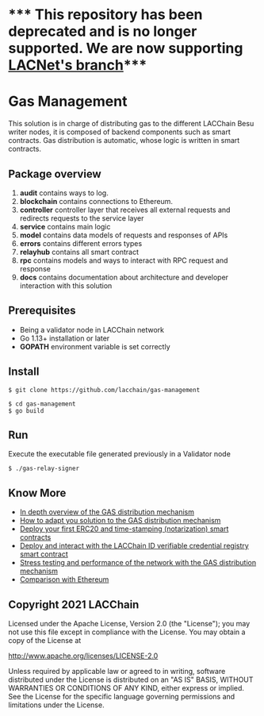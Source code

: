 # *** This repository has been deprecated and is no longer supported. We are now supporting [LACNet's branch](https://github.com/LACNetNetworks/gas-management)***

# Gas Management

This solution is in charge of distributing gas to the different LACChain Besu writer nodes, it is composed of backend components such as smart contracts. Gas distribution is automatic, whose logic is written in smart contracts. 

## Package overview

1. **audit** contains ways to log.
2. **blockchain** contains connections to Ethereum.
3. **controller** controller layer that receives all external requests and redirects requests to the service layer
4. **service** contains main logic
5. **model** contains data models of requests and responses of APIs
6. **errors** contains different errors types
7. **relayhub** contains all smart contract 
8. **rpc** contains models and ways to interact with RPC request and response
9. **docs** contains documentation about architecture and developer interaction with this 
solution

## Prerequisites

* Being a validator node in LACChain network
* Go 1.13+ installation or later
* **GOPATH** environment variable is set correctly

## Install

```
$ git clone https://github.com/lacchain/gas-management

$ cd gas-management
$ go build
```

## Run

Execute the executable file generated previously in a Validator node

```
$ ./gas-relay-signer
```

## Know More

* [In depth overview of the GAS distribution mechanism](https://github.com/lacchain/gas-management/blob/master/docs/OVERVIEW.md)
* [How to adapt you solution to the GAS distribution mechanism](https://github.com/lacchain/gas-management/blob/master/docs/How_adapt_your_Dapp.md)
* [Deploy your first ERC20 and time-stamping (notarization) smart contracts](https://github.com/lacchain/gas-management/blob/master/docs/tutorial/Deploy_SmartContract.md)
* [Deploy and interact with the LACChain ID verifiable credential registry smart contract](https://github.com/lacchain/besu-id/blob/main/Manual%20Identidad%20-%20VC%20English.pdf)
* [Stress testing and performance of the network with the GAS distribution mechanism](https://github.com/lacchain/gas-management/blob/master/docs/STRESS_TESTING.md)
* [Comparison with Ethereum](https://github.com/lacchain/gas-management/blob/master/docs/COMPARISON_WITH_ETHEREUM.md)

## Copyright 2021 LACChain

Licensed under the Apache License, Version 2.0 (the "License");
you may not use this file except in compliance with the License.
You may obtain a copy of the License at

http://www.apache.org/licenses/LICENSE-2.0

Unless required by applicable law or agreed to in writing, software
distributed under the License is distributed on an "AS IS" BASIS,
WITHOUT WARRANTIES OR CONDITIONS OF ANY KIND, either express or implied.
See the License for the specific language governing permissions and
limitations under the License.

